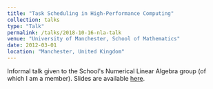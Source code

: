 ```yaml
---
title: "Task Scheduling in High-Performance Computing"
collection: talks
type: "Talk"
permalink: /talks/2018-10-16-nla-talk
venue: "University of Manchester, School of Mathematics"
date: 2012-03-01
location: "Manchester, United Kingdom"
---
```


Informal talk given to the School's Numerical Linear Algebra group (of which I am a member). Slides are available [here](https://mcsweeney90.github.io/files/nla-group-slides.pdf).
